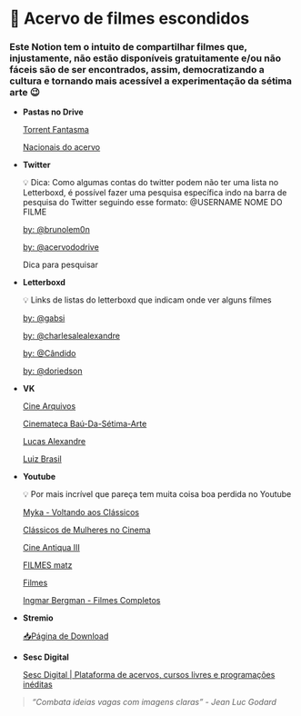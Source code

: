 # 🍿 Acervo de filmes escondidos

### Este Notion tem o intuito de compartilhar filmes que, injustamente, não estão disponíveis gratuitamente e/ou não fáceis são de ser encontrados, assim, democratizando a cultura e tornando mais acessível a experimentação da sétima arte 😉

- **Pastas no Drive**
    
    [Torrent Fantasma](https://drive.google.com/drive/folders/1UAknxNJ2lYDv0RTQCFp9yJnJHsdkjHMW)
    
    [Nacionais do acervo](https://drive.google.com/drive/folders/1pQtpQfKa4VrIat5z11JVDMmVhh3Ux1NA)
    
- **Twitter**
    
    <aside>
    💡 Dica: Como algumas contas do twitter podem não ter uma lista no Letterboxd, é possível fazer uma pesquisa específica indo na barra de pesquisa do Twitter seguindo esse formato: @USERNAME NOME DO FILME
    
    </aside>
    
    [by: @brunolem0n](https://twitter.com/brunolem0n/status/1669377510780334083)
    
    [by: @acervododrive](https://twitter.com/acervododrive)
    
    Dica para pesquisar
    
- **Letterboxd**
    
    <aside>
    💡 Links de listas do letterboxd que indicam onde ver alguns filmes
    
    </aside>
    
    [by: @gabsi](https://letterboxd.com/gabsteincian/list/catalogo/)
    
    [by: @charlesalealexandre](https://letterboxd.com/kingcharlesbr/list/watchlist-youtube-vimeo-with-links-1/)
    
    [by: @Cândido](https://letterboxd.com/joao_candido/list/cine-arquivos-vk/)
    
    [by: @doriedson](https://letterboxd.com/dori_critico/list/cinemateca-bau-da-setima-arte/)
    
- **VK**
    
    [Cine Arquivos](https://vk.com/id672517234)
    
    [Cinemateca Baú-Da-Sétima-Arte](https://vk.com/bausetima)
    
    [Lucas Alexandre](https://vk.com/id650755535)
    
    [Luiz Brasil](https://vk.com/id437024591)
    
- **Youtube**
    
    <aside>
    💡 Por mais incrível que pareça tem muita coisa boa perdida no Youtube
    
    </aside>
    
    [Myka - Voltando aos Clássicos](https://www.youtube.com/@VoltandoaosClassicos)
    
    [Clássicos de Mulheres no Cinema](https://www.youtube.com/@ClassicosdeMulheresnoCinema)
    
    [Cine Antiqua III](https://www.youtube.com/@cineantiqua3)
    
    [FILMES matz](https://youtube.com/playlist?list=PL32FYGEXVuZKPcuqUJu5BwkBZHDxV2QVg&feature=shared)
    
    [Filmes](https://youtube.com/playlist?list=PLQdbi7o784JquMPJupW3G1raLPSlcvpe-&feature=shared)
    
    [Ingmar Bergman - Filmes Completos](https://youtube.com/playlist?list=PLvxZ4hJhtdLwuPfOQUpBz8bkbaAenvlbw&feature=shared)
    
- **Stremio**
    
    [📥Página de Download](https://www.stremio.com/)
    
- **Sesc Digital**
    
    [Sesc Digital | Plataforma de acervos, cursos livres e programações inéditas](https://sesc.digital/categorias/cinema-e-video)
    

> *“Combata ideias vagas com imagens claras” - Jean Luc Godard*
>